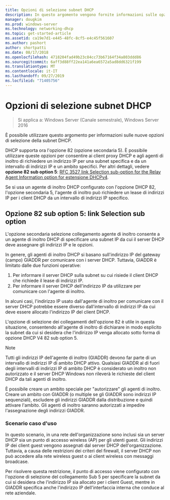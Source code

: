 ```yaml
---
title: Opzioni di selezione subnet DHCP
description: In questo argomento vengono fornite informazioni sulle opzioni di selezione della subnet DHCP per Dynamic Host Configuration Protocol (DHCP) in Windows Server 2016.
manager: dougkim
ms.prod: windows-server
ms.technology: networking-dhcp
ms.topic: get-started-article
ms.assetid: ca19e7d1-e445-48fc-8cf5-e4c45f561607
ms.author: pashort
author: shortpatti
ms.date: 08/17/2018
ms.openlocfilehash: 4718204fad49b23c84cc73b67164f34a803ddd86
ms.sourcegitcommit: 6aff3d88ff22ea141a6ea6572a5ad8dd6321f199
ms.translationtype: MT
ms.contentlocale: it-IT
ms.lasthandoff: 09/27/2019
ms.locfileid: "71405756"
---
```

# <a name="dhcp-subnet-selection-options"></a>Opzioni di selezione subnet DHCP

>Si applica a: Windows Server (Canale semestrale), Windows Server 2016

È possibile utilizzare questo argomento per informazioni sulle nuove opzioni di selezione della subnet DHCP.

DHCP supporta ora l'opzione 82 \(opzione secondaria 5\). È possibile utilizzare queste opzioni per consentire ai client proxy DHCP e agli agenti di inoltro di richiedere un indirizzo IP per una subnet specifica e da un intervallo di indirizzi IP e un ambito specifici.  Per altri dettagli, vedere **opzione 82 sub option 5**: [RFC 3527 link Selection sub-option for the Relay Agent Information option for estensione DHCPv4](https://tools.ietf.org/html/rfc3527).

Se si usa un agente di inoltro DHCP configurato con l'opzione DHCP 82, l'opzione secondaria 5, l'agente di inoltro può richiedere un lease di indirizzi IP per i client DHCP da un intervallo di indirizzi IP specifico.


## <a name="option-82-sub-option-5-link-selection-sub-option"></a>Opzione 82 sub option 5: link Selection sub option

L'opzione secondaria selezione collegamento agente di inoltro consente a un agente di inoltro DHCP di specificare una subnet IP da cui il server DHCP deve assegnare gli indirizzi IP e le opzioni.

In genere, gli agenti di inoltro DHCP si basano sull'indirizzo IP del gateway \(campo\) GIADDR per comunicare con i server DHCP. Tuttavia, GIADDR è limitato dalle due funzioni operative:

1. Per informare il server DHCP sulla subnet su cui risiede il client DHCP che richiede il lease di indirizzi IP.
2. Per informare il server DHCP dell'indirizzo IP da utilizzare per comunicare con l'agente di inoltro.

In alcuni casi, l'indirizzo IP usato dall'agente di inoltro per comunicare con il server DHCP potrebbe essere diverso dall'intervallo di indirizzi IP da cui deve essere allocato l'indirizzo IP del client DHCP. 

L'opzione di selezione dei collegamenti dell'opzione 82 è utile in questa situazione, consentendo all'agente di inoltro di dichiarare in modo esplicito la subnet da cui si desidera che l'indirizzo IP venga allocato sotto forma di opzione DHCP V4 82 sub option 5.

> [!NOTE]
>
> Tutti gli indirizzi IP dell'agente di inoltro (GIADDR) devono far parte di un intervallo di indirizzi IP di ambito DHCP attivo. Qualsiasi GIADDR al di fuori degli intervalli di indirizzi IP di ambito DHCP è considerato un inoltro non autorizzato e il server DHCP Windows non rileverà le richieste del client DHCP da tali agenti di inoltro.
>
> È possibile creare un ambito speciale per "autorizzare" gli agenti di inoltro. Creare un ambito con GIADDR (o multiple se gli GIADDR sono indirizzi IP sequenziali), escludere gli indirizzi GIADDR dalla distribuzione e quindi attivare l'ambito. Gli agenti di inoltro saranno autorizzati a impedire l'assegnazione degli indirizzi GIADDR.


### <a name="use-case-scenario"></a>Scenario caso d'uso

In questo scenario, in una rete dell'organizzazione sono inclusi sia un server DHCP sia un punto di accesso wireless \(AP\) per gli utenti guest. Gli indirizzi IP dei client guest vengono assegnati dal server DHCP dell'organizzazione. Tuttavia, a causa delle restrizioni dei criteri del firewall, il server DHCP non può accedere alla rete wireless guest o ai client wireless con messaggi broadcase.

Per risolvere questa restrizione, il punto di accesso viene configurato con l'opzione di selezione del collegamento Sub 5 per specificare la subnet da cui si desidera che l'indirizzo IP sia allocato per i client Guest, mentre in GIADDR specifica anche l'indirizzo IP dell'interfaccia interna che conduce al rete aziendale.
